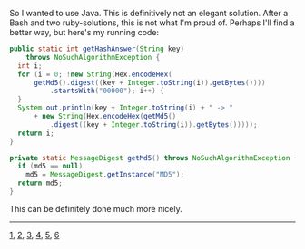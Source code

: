 So I wanted to use Java. This is definitively not an elegant solution.
After a Bash and two ruby-solutions, this is not what I'm proud of. Perhaps
I'll find a better way, but here's my running code:

````java
public static int getHashAnswer(String key)
    throws NoSuchAlgorithmException {
  int i;
  for (i = 0; !new String(Hex.encodeHex(
      getMd5().digest((key + Integer.toString(i)).getBytes())))
          .startsWith("00000"); i++) {
  }
  System.out.println(key + Integer.toString(i) + " -> "
      + new String(Hex.encodeHex(getMd5()
          .digest((key + Integer.toString(i)).getBytes()))));
  return i;
}

private static MessageDigest getMd5() throws NoSuchAlgorithmException {
  if (md5 == null)
    md5 = MessageDigest.getInstance("MD5");
  return md5;
}
````

This can be definitely done much more nicely.

- - -
[1](day01.md), [2](day02.md), [3](day03.md), [4](day04.md), [5](day05.md), [6](day06.md)
